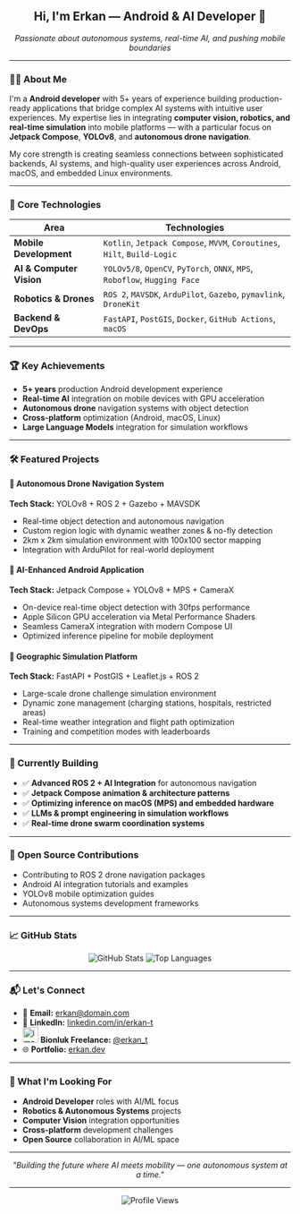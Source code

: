 <h2 align="center">Hi, I'm Erkan — Android & AI Developer 🚀</h2>

<p align="center">
  <em>Passionate about autonomous systems, real-time AI, and pushing mobile boundaries</em>
</p>

---

### 👨‍💻 About Me

I'm a **Android developer** with 5+ years of experience building production-ready applications that bridge complex AI systems with intuitive user experiences. My expertise lies in integrating **computer vision, robotics, and real-time simulation** into mobile platforms — with a particular focus on **Jetpack Compose**, **YOLOv8**, and **autonomous drone navigation**.

My core strength is creating seamless connections between sophisticated backends, AI systems, and high-quality user experiences across Android, macOS, and embedded Linux environments.

---

### 🧠 Core Technologies

| Area                  | Technologies                                                                 |
|-----------------------|------------------------------------------------------------------------------|
| **Mobile Development**| `Kotlin`, `Jetpack Compose`, `MVVM`, `Coroutines`, `Hilt`, `Build-Logic`        |
| **AI & Computer Vision**| `YOLOv5/8`, `OpenCV`, `PyTorch`, `ONNX`, `MPS`, `Roboflow`, `Hugging Face`                |
| **Robotics & Drones** | `ROS 2`, `MAVSDK`, `ArduPilot`, `Gazebo`, `pymavlink`, `DroneKit`          |
| **Backend & DevOps**  | `FastAPI`, `PostGIS`, `Docker`, `GitHub Actions`, `macOS`           |

---

### 🏆 Key Achievements

- **5+ years** production Android development experience
- **Real-time AI** integration on mobile devices with GPU acceleration
- **Autonomous drone** navigation systems with object detection
- **Cross-platform** optimization (Android, macOS, Linux)
- **Large Language Models** integration for simulation workflows

---

### 🛠 Featured Projects

#### 🔹 **Autonomous Drone Navigation System**
**Tech Stack:** YOLOv8 + ROS 2 + Gazebo + MAVSDK
- Real-time object detection and autonomous navigation
- Custom region logic with dynamic weather zones & no-fly detection
- 2km x 2km simulation environment with 100x100 sector mapping
- Integration with ArduPilot for real-world deployment

#### 🔹 **AI-Enhanced Android Application**  
**Tech Stack:** Jetpack Compose + YOLOv8 + MPS + CameraX
- On-device real-time object detection with 30fps performance
- Apple Silicon GPU acceleration via Metal Performance Shaders
- Seamless CameraX integration with modern Compose UI
- Optimized inference pipeline for mobile deployment

#### 🔹 **Geographic Simulation Platform**
**Tech Stack:** FastAPI + PostGIS + Leaflet.js + ROS 2
- Large-scale drone challenge simulation environment
- Dynamic zone management (charging stations, hospitals, restricted areas)
- Real-time weather integration and flight path optimization
- Training and competition modes with leaderboards

---

### 🔄 Currently Building

- ✅ **Advanced ROS 2 + AI Integration** for autonomous navigation
- ✅ **Jetpack Compose animation & architecture patterns**
- ✅ **Optimizing inference on macOS (MPS) and embedded hardware**
- ✅ **LLMs & prompt engineering in simulation workflows**
- ✅ **Real-time drone swarm coordination systems**

---

### 🌟 Open Source Contributions

- Contributing to ROS 2 drone navigation packages
- Android AI integration tutorials and examples
- YOLOv8 mobile optimization guides
- Autonomous systems development frameworks

---

### 📈 GitHub Stats

<p align="center">
  <img src="https://github-readme-stats.vercel.app/api?username=erkantr&show_icons=true&theme=radical&hide_border=true" alt="GitHub Stats">
  <img src="https://github-readme-stats.vercel.app/api/top-langs/?username=erkantr&layout=compact&theme=radical&hide_border=true" alt="Top Languages">
</p>

---

### 📬 Let's Connect

- 📧 **Email:** [erkan@domain.com](mailto:erkannt24@gmail.com)
- 💼 **LinkedIn:** [linkedin.com/in/erkan-t](https://www.linkedin.com/in/erkan-tanriover-7918aa234/)
- <img width="28" height="28" alt="image" src="https://github.com/user-attachments/assets/af1d8c02-c077-48fc-b2bb-e7564d208d39" /> **Bionluk Freelance:** [@erkan_t](https://bionluk.com/erkantr)
- 🌐 **Portfolio:** [erkan.dev](https://erkantr.com)

---

### 🎯 What I'm Looking For

- **Android Developer** roles with AI/ML focus
- **Robotics & Autonomous Systems** projects
- **Computer Vision** integration opportunities
- **Cross-platform** development challenges
- **Open Source** collaboration in AI/ML space

---

<p align="center">
  <em>"Building the future where AI meets mobility — one autonomous system at a time."</em>
</p>

---

<p align="center">
  <img src="https://komarev.com/ghpvc/?username=erkantr&style=flat-square&color=blue" alt="Profile Views">
</p> 
